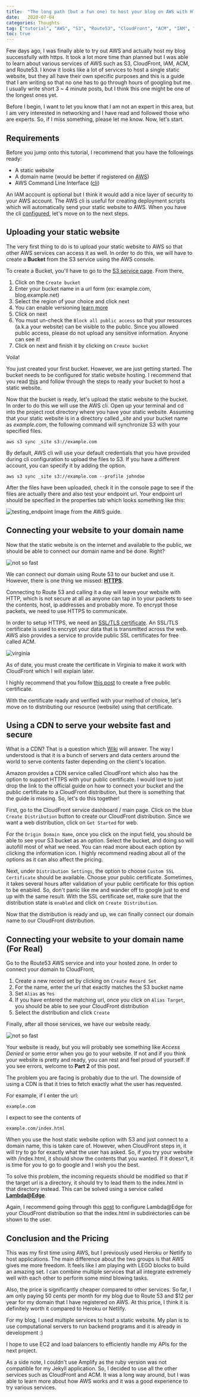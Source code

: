 ```yaml
---
title:  "The long path (but a fun one) to host your blog on AWS with HTTPS"
date:   2020-07-04
categories: Thoughts
tag: ["tutorial", "AWS", "S3", "Route53", "CloudFront", "ACM", "IAM", "Hosting", "static-pages"]
toc: true
---
```


Few days ago, I was finally able to try out AWS and actually host my blog successfully with https.
It took a lot more time than planned but I was able to learn about various services of AWS such as S3, CloudFront, IAM, ACM, and Route53.
I know it looks like a lot of services to host a single static website, but they all have their own specific purposes and this is a guide that I am writing so that no one has to go through hours of googling but me.
I usually write short 3 ~ 4 minute posts, but I think this one might be one of the longest ones yet.

Before I begin, I want to let you know that I am not an expert in this area, but I am very interested in networking and I have read and followed those who are experts.
So, if I miss something, please let me know.
Now, let's start.

## Requirements
Before you jump onto this tutorial, I recommend that you have the followings ready:
- A static website
- A domain name (would be better if registered on [AWS](https://aws.amazon.com/getting-started/hands-on/get-a-domain/))
- AWS Command Line Interface ([cli](https://aws.amazon.com/cli/)) 

An IAM account is optional but I think it would add a nice layer of security to your AWS account.
The AWS cli is useful for creating deployment scripts which will automatically send your static website to AWS.
When you have the cli [configured](https://docs.aws.amazon.com/cli/latest/userguide/cli-chap-configure.html), let's move on to the next steps.

## Uploading your static website
The very first thing to do is to upload your static website to AWS so that other AWS services can access it as well.
In order to do this, we will have to create a **Bucket** from the S3 service using the AWS console.

To create a Bucket, you'll have to go to the [S3 service page](https://s3.console.aws.amazon.com).
From there, 
1. Click on the `Create bucket`
2. Enter your bucket name in a url form (ex: example.com, blog.example.net)
3. Select the region of your choice and click next
4. You can enable versioning [learn more](https://docs.aws.amazon.com/AmazonS3/latest/user-guide/enable-versioning.html)
5. Click on next
6. You must un-check the `Block all public access` so that your resources (a.k.a your website) can be visible to the public. Since you allowed public access, please do not upload any sensitive information.
Anyone can see it!
7. Click on next and finish it by clicking on `Create bucket`

Voila!

You just created your first bucket. However, we are just getting started.
The bucket needs to be configured for static website hosting.
I recommend that you read [this](https://docs.aws.amazon.com/AmazonS3/latest/user-guide/static-website-hosting.html) and follow through the steps to ready your bucket to host a static website.

Now that the bucket is ready, let's upload the static website to the bucket.
In order to do this we will use the AWS cli.
Open up your terminal and cd into the project root directory where you have your static website.
Assuming that your static website is in a directory called *_site* and your bucket name as *example.com*, the following command will synchronize S3 with your specified files.

```
aws s3 sync _site s3://example.com
```
By default, AWS cli will use your default credentials that you have provided during cli configuration to upload the files to S3.
If you have a different account, you can specify it by adding the option.
```
aws s3 sync _site s3://example.com --profile johndoe
```

After the files have been uploaded, check it in the console page to see if the files are actually there and also test your endpoint url.
Your endpoint url should be specified in the properties tab which looks something like this:

![testing_endpoint](https://imgur.com/up9Ajtz.png)
Image from the AWS guide.


## Connecting your website to your domain name
Now that the static website is on the internet and available to the public, we should be able to connect our domain name and be done. Right?

![not so fast](https://i.imgur.com/fEyWqUs.jpg)

We can connect our domain using Route 53 to our bucket and use it. However, there is one thing we missed: [**HTTPS**](https://www.cloudflare.com/learning/ssl/why-is-http-not-secure/).

Connecting to Route 53 and calling it a day will leave your website with HTTP, which is not secure at all as anyone can tap in to your packets to see the contents, host, ip addresses and probably more. 
To encrypt those packets, we need to use HTTPS to communicate.

In order to setup HTTPS, we need an [SSL/TLS certificate](https://www.cloudflare.com/learning/ssl/what-is-ssl/).
An SSL/TLS certificate is used to encrypt your data that is transmitted across the web.
AWS also provides a service to provide public SSL certificates for free called ACM.

![virginia](https://imgur.com/W1J5m9a.png)

As of date, you must create the certificate in Virginia to make it work with CloudFront which I will explain later.

I highly recommend that you follow [this post](https://docs.aws.amazon.com/acm/latest/userguide/gs-acm-request-public.html) to create a free public certificate.

With the certificate ready and verified with your method of choice, let's move on to distributing our resource (website) using that certificate.

## Using a CDN to serve your website fast and secure
What is a CDN?
That is a question which [Wiki](https://en.wikipedia.org/wiki/Content_delivery_network) will answer.
The way I understood is that it is a bunch of servers and data centers around the world to serve contents faster depending on the client's location.

Amazon provides a CDN service called CloudFront which also has the option to support HTTPS with your public certificate.
I would love to just drop the link to the official guide on how to connect your bucket and the public certificate to a CloudFront distribution, but there is something that the guide is missing.
So, let's do this together!

First, go to the CloudFront service dashboard / main page.
Click on the blue `Create Distribution` button to create our CloudFront distribution.
Since we want a web distribution, click on `Get Started` for web.

For the `Origin Domain Name`, once you click on the input field, you should be able to see your S3 bucket as an option.
Select the bucket, and doing so will autofill most of what we need.
You can read more about each option by clicking the information icon.
I highly recommend reading about all of the options as it can also affect the pricing.

Next, under `Distribution Settings`, the option to choose `Custom SSL Certificate` should be available.
Choose your public certificate.
Sometimes, it takes several hours after validation of your public certificate for this option to be enabled.
So, don't panic like me and wander off to google just to end up with the same result.
With the SSL certificate set, make sure that the distribution state is `enabled` and click on `Create Distribution`.

Now that the distribution is ready and up, we can finally connect our domain name to our CloudFront distribution.

## Connecting your website to your domain name (For Real)
Go to the Route53 AWS service and into your hosted zone.
In order to connect your domain to CloudFront,

1. Create a new record set by clicking on `Create Record Set`
2. For the name, enter the url that exactly matches the S3 bucket name
3. Set `Alias` as `Yes`
4. If you have entered the matching url, once you click on `Alias Target`, you should be able to see your CloudFront distribution
5. Select the distribution and click `Create`

Finally, after all those services, we have our website ready.

![not so fast](https://i.imgur.com/fEyWqUs.jpg)

Your website is ready, but you will probably see something like *Access Denied* or some error when you go to your website.
If not and if you think your website is pretty and ready, you can rest and feel proud of yourself.
If you see errors, welcome to **Part 2** of this post.

The problem you are facing is probably due to the url.
The downside of using a CDN is that it tries to fetch exactly what the user has requested.

For example, if I enter the url: 
```
example.com
```

I expect to see the contents of 
```
example.com/index.html
```

When you use the host static website option with S3 and just connect to a domain name, this is taken care of.
However, when CloudFront steps in, it will try to go for exactly what the user has asked.
So, if you try your website with /index.html, it should show the contents that you wanted.
If it doesn't, it is time for you to go to google and I wish you the best.

To solve this problem, the incoming requests should be modified so that if the target url is a directory, it should try to lead them to the index.html in that directory instead.
This can be solved using a service called [**Lambda@Edge**](https://docs.aws.amazon.com/lambda/latest/dg/lambda-edge.html).

Again, I recommend going through this [post](https://medium.com/@chrispointon/default-files-in-s3-subdirectories-using-cloudfront-and-lambda-edge-941100a3c629) to configure Lambda@Edge for your CloudFront distribution so that the index.html in subdirectories can be shown to the user.

## Conclusion and the Pricing
This was my first time using AWS, but I previously used Heroku or Netlify to host applications.
The main difference about the two groups is that AWS gives me more freedom.
It feels like I am playing with LEGO blocks to build an amazing set.
I can combine multiple services that all integrate extremely well with each other to perform some mind blowing tasks.

Also, the price is significantly cheaper compared to other services.
So far, I am only paying 50 cents per month for my blog due to Route 53 and $12 per year for my domain that I have registered on AWS.
At this price, I think it is definitely worth it compared to Heroku or Netlify.

For my blog, I used multiple services to host a static website.
My plan is to use computational servers to run backend programs and it is already in development :)

I hope to use EC2 and load balancers to efficiently handle my APIs for the next project.

As a side note, I couldn't use Amplify as the ruby version was not compatible for my Jekyll application.
So, I decided to use all the other services such as CloudFront and ACM.
It was a long way around, but I was able to learn more about how AWS works and it was a good experience to try various services.